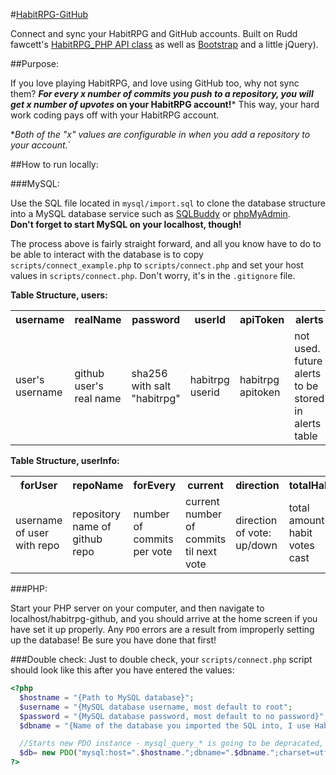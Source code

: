 #[HabitRPG-GitHub](https://ruddfawcett.com/habitrpg-github)

Connect and sync your HabitRPG and GitHub accounts.  Built on Rudd fawcett's
[HabitRPG_PHP API class](https://github.com/ruddfawcett/HabitRPG_PHP) as well as
[Bootstrap](http://getbootstrap.com) and a little jQuery).

##Purpose:

If you love playing HabitRPG, and love using GitHub too, why not sync them?  ***For every x number of
commits you push to a repository, you will get x number of upvotes* on your HabitRPG account!***  This
way, your hard work coding pays off with your HabitRPG account.  

*<i>Both of the "x" values are configurable in when you add a repository to your account.</i>`

##How to run locally:

###MySQL:

Use the SQL file located in `mysql/import.sql` to clone the database structure into a MySQL database
service such as [SQLBuddy](http://sqlbuddy.com/) or [phpMyAdmin](http://www.phpmyadmin.net/home_page/).  
**Don't forget to start MySQL on your localhost, though!**

The process above is fairly straight forward, and all you know have to do to be able to interact with
the database is to copy `scripts/connect_example.php` to `scripts/connect.php` and set your host
values in `scripts/connect.php`. Don't worry, it's in the `.gitignore` file.

**Table Structure, users:**
<table>
  <th>username</th>
  <th>realName</th>
  <th>password</th>
  <th>userId</th>
  <th>apiToken</th>
  <th>alerts</th>
  <th>token</th>
  <tr>
    <td>user's username</td>
    <td>github user's real name</td>
    <td>sha256 with salt "habitrpg"</td>
    <td>habitrpg userid</td>
    <td>habitrpg apitoken</td>
    <td>not used.  future alerts to be stored in alerts table</td>
    <td>unique token for user's</td>
  </tr>
</table>

**Table Structure, userInfo:**
<table>
  <th>forUser</th>
  <th>repoName</th>
  <th>forEvery</th>
  <th>current</th>
  <th>direction</th>
  <th>totalHabit</th>
  <th>totalCommits</th>
  <th>id</th>
  <tr>
    <td>username of user with repo</td>
    <td>repository name of github repo</td>
    <td>number of commits per vote</td>
    <td>current number of commits til next vote</td>
    <td>direction of vote: up/down</td>
    <td>total amount of habit votes cast</td>
    <td>total amount of commits pushed to the repo</td>
    <td>unique id for repo</td>
  </tr>
</table>

###PHP:

Start your PHP server on your computer, and then navigate to localhost/habitrpg-github, and you should
arrive at the home screen if you have set it up properly.  Any `PDO` errors are a result from improperly
setting up the database!  Be sure you have done that first!


###Double check:
Just to double check, your `scripts/connect.php` script should look like this after you have entered the
values:

```php
<?php
  $hostname = "{Path to MySQL database}";
  $username = "{MySQL database username, most default to root";
  $password = "{MySQL database password, most default to no password}";
  $dbname = "{Name of the database you imported the SQL into, I use HabitRPGGitHub}";

  //Starts new PDO instance - mysql_query_* is going to be depracated, so whole site is built on PDO...
  $db= new PDO("mysql:host=".$hostname.";dbname=".$dbname.";charset=utf8", $username, $password);
?>
```
